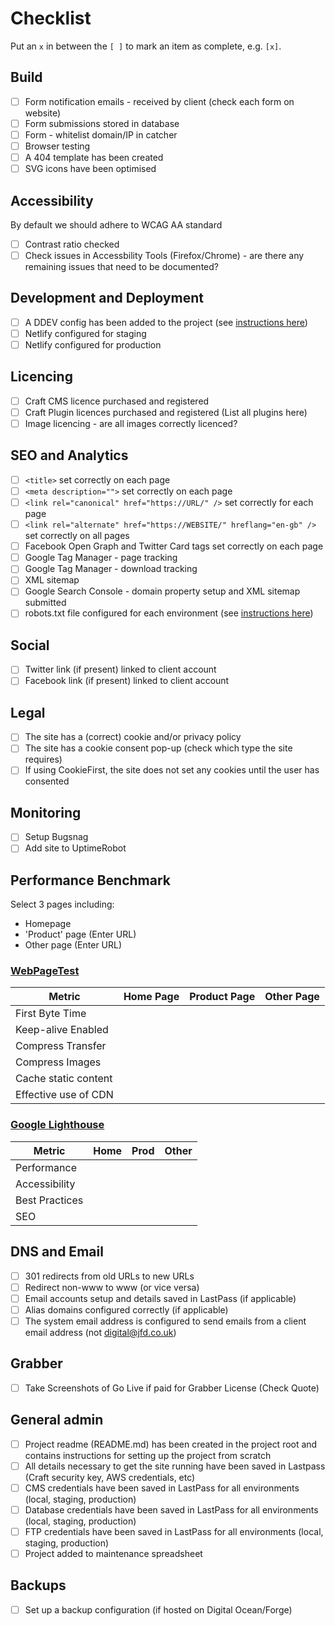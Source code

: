# Checklist

Put an `x` in between the `[ ]` to mark an item as complete, e.g. `[x]`.

## Build
- [ ] Form notification emails - received by client (check each form on website)
- [ ] Form submissions stored in database
- [ ] Form - whitelist domain/IP in catcher
- [ ] Browser testing
- [ ] A 404 template has been created
- [ ] SVG icons have been optimised

## Accessibility
By default we should adhere to WCAG AA standard
- [ ] Contrast ratio checked
- [ ] Check issues in Accessbility Tools (Firefox/Chrome) - are there any remaining issues that need to be documented?

## Development and Deployment
- [ ] A DDEV config has been added to the project (see [instructions here](https://github.com/jamesforddesign/wiki/wiki/DDEV))
- [ ] Netlify configured for staging
- [ ] Netlify configured for production

## Licencing
- [ ] Craft CMS licence purchased and registered
- [ ] Craft Plugin licences purchased and registered (List all plugins here)
- [ ] Image licencing - are all images correctly licenced?

## SEO and Analytics
- [ ] `<title>` set correctly on each page
- [ ] `<meta description="">` set correctly on each page
- [ ] `<link rel="canonical" href="https://URL/" />` set correctly for each page
- [ ] `<link rel="alternate" href="https://WEBSITE/" hreflang="en-gb" />` set correctly on all pages
- [ ] Facebook Open Graph and Twitter Card tags set correctly on each page
- [ ] Google Tag Manager - page tracking
- [ ] Google Tag Manager - download tracking
- [ ] XML sitemap
- [ ] Google Search Console - domain property setup and XML sitemap submitted
- [ ] robots.txt file configured for each environment (see [instructions here](https://github.com/jamesforddesign/wiki/wiki/robots.txt))

## Social
- [ ] Twitter link (if present) linked to client account
- [ ] Facebook link (if present) linked to client account

## Legal
- [ ] The site has a (correct) cookie and/or privacy policy
- [ ] The site has a cookie consent pop-up (check which type the site requires)
- [ ] If using CookieFirst, the site does not set any cookies until the user has consented

## Monitoring
- [ ] Setup Bugsnag
- [ ] Add site to UptimeRobot

## Performance Benchmark
Select 3 pages including:
- Homepage
- 'Product' page (Enter URL)
- Other page (Enter URL)

### [WebPageTest](https://www.webpagetest.org/)

| Metric                 | Home Page    | Product Page | Other Page   |
|------------------------|--------------|--------------|--------------|
| First Byte Time        |              |              |              |
| Keep-alive Enabled     |              |              |              |
| Compress Transfer      |              |              |              |
| Compress Images        |              |              |              |
| Cache static content   |              |              |              |
| Effective use of CDN   |              |              |              |

### [Google Lighthouse](https://web.dev/)

| Metric                 | Home  | Prod  | Other |
|------------------------|-------|-------|-------|
| Performance            |       |       |       |
| Accessibility          |       |       |       |
| Best Practices         |       |       |       |
| SEO                    |       |       |       |

## DNS and Email
- [ ] 301 redirects from old URLs to new URLs
- [ ] Redirect non-www to www (or vice versa)
- [ ] Email accounts setup and details saved in LastPass (if applicable)
- [ ] Alias domains configured correctly (if applicable)
- [ ] The system email address is configured to send emails from a client email address (not digital@jfd.co.uk)

## Grabber
- [ ] Take Screenshots of Go Live if paid for Grabber License (Check Quote)

## General admin
- [ ] Project readme (README.md) has been created in the project root and contains instructions for setting up the project from scratch
- [ ] All details necessary to get the site running have been saved in Lastpass (Craft security key, AWS credentials, etc)
- [ ] CMS credentials have been saved in LastPass for all environments (local, staging, production)
- [ ] Database credentials have been saved in LastPass for all environments (local, staging, production)
- [ ] FTP credentials have been saved in LastPass for all environments (local, staging, production)
- [ ] Project added to maintenance spreadsheet

## Backups
- [ ] Set up a backup configuration (if hosted on Digital Ocean/Forge)
